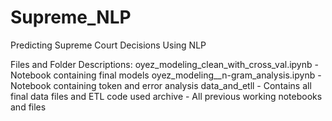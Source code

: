 # Supreme_NLP
Predicting Supreme Court Decisions Using NLP

Files and Folder Descriptions:
oyez_modeling_clean_with_cross_val.ipynb - Notebook containing final models
oyez_modeling__n-gram_analysis.ipynb - Notebook containing token and error analysis
data_and_etll - Contains all final data files and ETL code used
archive - All previous working notebooks and files


